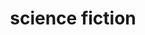 ---
title: "science fiction"
id: tag.id
permalink: "/tags/science%20fiction"
videos: [302,855,1213,1405,1738,2153]
---